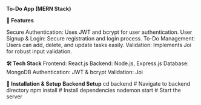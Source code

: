 **To-Do App (MERN Stack)**


**📌 Features**
 
Secure Authentication: Uses JWT and bcrypt for user authentication.
User Signup & Login: Secure registration and login process.
To-Do Management: Users can add, delete, and update tasks easily.
Validation: Implements Joi for robust input validation.


**🛠 Tech Stack**
 Frontend: React.js
Backend: Node.js, Express.js
Database: MongoDB
Authentication: JWT & bcrypt
Validation: Joi


**🚀 Installation & Setup**
**Backend Setup**
cd backend  # Navigate to backend directory
npm install  # Install dependencies
nodemon start  # Start the server
